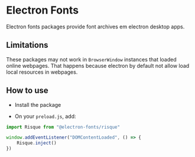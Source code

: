# Electron Fonts

Electron fonts packages provide font archives em electron desktop apps.

## Limitations

These packages may not work in `BrowserWindow` instances that loaded online webpages. That happens because electron by default not allow load local resources in webpages.

## How to use

* Install the package

* On your `preload.js`, add:

```ts
import Risque from "@electron-fonts/risque"

window.addEventListener("DOMContentLoaded", () => {
    Risque.inject()
})
```